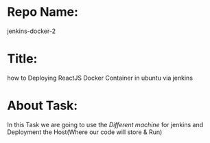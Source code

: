# Repo Name:
jenkins-docker-2

# Title: 
how to Deploying ReactJS Docker Container in ubuntu via jenkins

# About Task: 
In this Task we are going to use the *Different machine* for jenkins and Deployment the Host(Where our code will store & Run)

